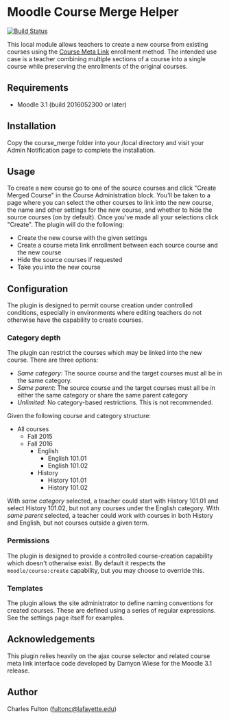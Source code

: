 Moodle Course Merge Helper
==========================

[![Build Status](https://api.travis-ci.org/mackensen/moodle-local_course_merge.png)](https://api.travis-ci.org/mackensen/moodle-local_course_merge)

This local module allows teachers to create a new course from existing courses using the [Course Meta Link](https://docs.moodle.org/31/en/Course_meta_link) enrollment method. The intended use case is a teacher combining multiple sections of a course into a single course while preserving the enrollments of the original courses.

Requirements
------------
- Moodle 3.1 (build 2016052300 or later)

Installation
------------
Copy the course_merge folder into your /local directory and visit your Admin Notification page to complete the installation.

Usage
-----
To create a new course go to one of the source courses and click "Create Merged Course" in the Course Administration block. You'll be taken to a page where you can select the other courses to link into the new course, the name and other settings for the new course, and whether to hide the source courses (on by default). Once you've made all your selections click "Create". The plugin will do the following:

* Create the new course with the given settings
* Create a course meta link enrollment between each source course and the new course
* Hide the source courses if requested
* Take you into the new course

Configuration
-------------
The plugin is designed to permit course creation under controlled conditions, especially in environments where editing teachers do not otherwise have the capability to create courses.

### Category depth

The plugin can restrict the courses which may be linked into the new course. There are three options:

- *Same category*: The source course and the target courses must all be in the same category.
- *Same parent*: The source course and the target courses must all be in either the same category or share the same parent category
- *Unlimited*: No category-based restrictions. This is not recommended.

Given the following course and category structure:

* All courses
    * Fall 2015
    * Fall 2016
        * English
            * English 101.01
            * English 101.02
        * History
            * History 101.01
            * History 101.02

With *same category* selected, a teacher could start with History 101.01 and select History 101.02, but not any courses under the English category. With *same parent* selected, a teacher could work with courses in both History and English, but not courses outside a given term.

### Permissions

The plugin is designed to provide a controlled course-creation capability which doesn't otherwise exist. By default it respects the `moodle/course:create` capability, but you may choose to override this.

### Templates

The plugin allows the site administrator to define naming conventions for created courses. These are defined using a series of regular expressions. See the settings page itself for examples.

Acknowledgements
----------------
This plugin relies heavily on the ajax course selector and related course meta link interface code developed by Damyon Wiese for the Moodle 3.1 release.

Author
------
Charles Fulton (fultonc@lafayette.edu)
